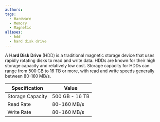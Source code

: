 ```yaml
---
authors: 
tags:
  - Hardware
  - Memory
  - Magnetic
aliases:
  - hdd
  - hard disk drive
---
```

A **Hard Disk Drive** (HDD) is a traditional magnetic storage device that uses rapidly rotating disks to read and write data. HDDs are known for their high storage capacity and relatively low cost. Storage capacity for HDDs can range from 500 GB to 16 TB or more, with read and write speeds generally between 80-160 MB/s.

| Specification         | Value          |
|-----------------------|----------------|
| Storage Capacity       | 500 GB - 16 TB |
| Read Rate              | 80-160 MB/s    |
| Write Rate             | 80-160 MB/s    |
